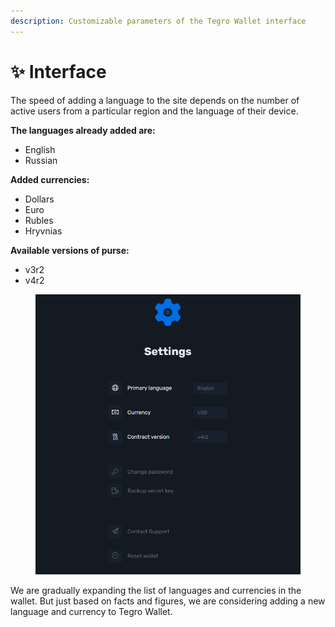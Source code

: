 ```yaml
---
description: Customizable parameters of the Tegro Wallet interface
---
```


# ✨ Interface

The speed of adding a language to the site depends on the number of active users from a particular region and the language of their device.

**The languages already added are:**

* English
* Russian

**Added currencies:**

* Dollars
* Euro
* Rubles
* Hryvnias

**Available versions of purse:**

* v3r2&#x20;
* v4r2

<figure><img src="../.gitbook/assets/image (73).png" alt=""><figcaption></figcaption></figure>

We are gradually expanding the list of languages and currencies in the wallet. But just based on facts and figures, we are considering adding a new language and currency to Tegro Wallet.
